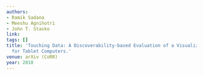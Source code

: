 ```yaml
---
authors:
- Ramik Sadana
- Meeshu Agnihotri
- John T. Stasko
link:
tags: []
title: 'Touching Data: A Discoverability-based Evaluation of a Visualization Interface
  for Tablet Computers.'
venue: arXiv (CoRR)
year: 2018
---
```

